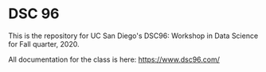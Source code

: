 # DSC 96

This is the repository for UC San Diego's DSC96: Workshop in Data Science for Fall quarter, 2020.

All documentation for the class is here: https://www.dsc96.com/